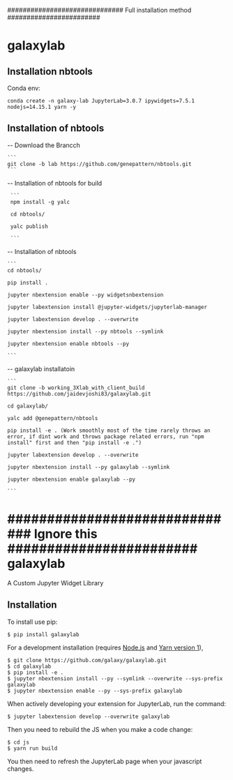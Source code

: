 ############################## Full installation method ########################

# galaxylab


## Installation nbtools

Conda env:

```
conda create -n galaxy-lab JupyterLab=3.0.7 ipywidgets=7.5.1 nodejs=14.15.1 yarn -y

```

## Installation of nbtools

-- Download the Brancch

    ```
    git clone -b lab https://github.com/genepattern/nbtools.git
    ```

-- Installation of nbtools for build 

     ```
     npm install -g yalc 
     
     cd nbtools/
     
     yalc publish
     
     ```
     
-- Installation of nbtools 
    
    ```
    cd nbtools/
    
    pip install . 
    
    jupyter nbextension enable --py widgetsnbextension
    
    jupyter labextension install @jupyter-widgets/jupyterlab-manager
    
    jupyter labextension develop . --overwrite
    
    jupyter nbextension install --py nbtools --symlink
    
    jupyter nbextension enable nbtools --py
    
    ```
     

-- galaxylab installatoin


    ```
    git clone -b working_3Xlab_with_client_build  https://github.com/jaidevjoshi83/galaxylab.git

    cd galaxylab/
   
    yalc add @genepattern/nbtools
   
    pip install -e . (Work smoothly most of the time rarely throws an error, if dint work and throws package related errors, run "npm install" first and then "pip install -e .") 

    jupyter labextension develop . --overwrite
    
    jupyter nbextension install --py galaxylab --symlink
    
    jupyter nbextension enable galaxylab --py
    
    ```
    
    
  
  
 

############################## Ignore this  ########################
galaxylab
===============================

A Custom Jupyter Widget Library

Installation
------------

To install use pip:

    $ pip install galaxylab

For a development installation (requires [Node.js](https://nodejs.org) and [Yarn version 1](https://classic.yarnpkg.com/)),

    $ git clone https://github.com/galaxy/galaxylab.git
    $ cd galaxylab
    $ pip install -e .
    $ jupyter nbextension install --py --symlink --overwrite --sys-prefix galaxylab
    $ jupyter nbextension enable --py --sys-prefix galaxylab

When actively developing your extension for JupyterLab, run the command:

    $ jupyter labextension develop --overwrite galaxylab

Then you need to rebuild the JS when you make a code change:

    $ cd js
    $ yarn run build

You then need to refresh the JupyterLab page when your javascript changes.

